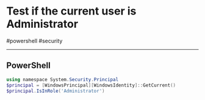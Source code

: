 # Test if the current user is Administrator

#powershell #security 

-----

## PowerShell

```powershell
using namespace System.Security.Principal
$principal = [WindowsPrincipal][WindowsIdentity]::GetCurrent()
$principal.IsInRole('Administrator')
```

